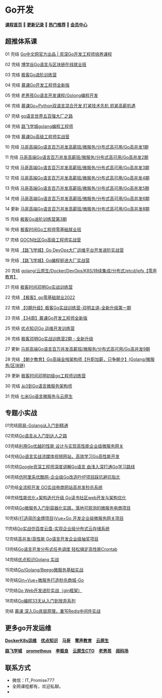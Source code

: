 # Go开发

#### [**课程首页**](../../README.md) 💖 [**更新记录**](./gxjl-2023.md) 💖 [**热门推荐**](./rmtj.md) 💖 [**会员中心**](./vip.md)

## **超推体系课**

01 完结 [Go中文网官方出品 | 资深Go开发工程师培养课程](https://studygolang.com/articles/24793#reply9)

02 完结 [博学谷Go语言与区块链在线就业班](https://www.boxuegu.com/class/detail-1125.html)

03 完结 [极客Go进阶训练营](https://u.geekbang.org/subject/go/1000607)

04 完结 [慕课Go开发工程师全新版](https://class.imooc.com/sale/go)

05 完结 [老男孩Go语言开发课程/Golong编程开发](https://ke.qq.com/course/3060393)

06 完结 [慕课Go+Python双语言混合开发 盯紧技术先机 抓紧高薪机遇](https://coding.imooc.com/class/469.html)

07 完结 [go语言世界五百强大厂之路](https://edu.51cto.com/topic/3994.html)

08 完结 [路飞学城golang编程工程师](https://www.luffycity.com/light-course/go)

09 完结 [慕课Go高级工程师实战营](https://class.imooc.com/sale/golive)

10 完结 [马哥高端Go语言百万并发高薪班/微服务/分布式高可用/Go高并发1期](https://ke.qq.com/course/406096)

11 完结 [马哥高端Go语言百万并发高薪班/微服务/分布式高可用/Go高并发2期](https://ke.qq.com/course/406096)

12 完结 [马哥高端Go语言百万并发高薪班/微服务/分布式高可用/Go高并发3期](https://ke.qq.com/course/406096)

12 完结 [马哥高端Go语言百万并发高薪班/微服务/分布式高可用/Go高并发4期](https://ke.qq.com/course/406096)

13 完结 [马哥高端Go语言百万并发高薪班/微服务/分布式高可用/Go高并发5期](https://ke.qq.com/course/406096)

14 完结 [马哥高端Go语言百万并发高薪班/微服务/分布式高可用/Go高并发6期](https://ke.qq.com/course/406096)

14 更新 [马哥高端Go语言百万并发高薪班/微服务/分布式高可用/Go高并发8期](https://ke.qq.com/course/406096)

15 完结 [极客Go进阶训练营第3期](https://u.geekbang.org/subject/go)

16 完结 [极客时间Go工程师零基础就业班](https://u.geekbang.org/subject/basicgo)

17 完结 [GOCN社区Go高级工程师实战营](https://learn.gocn.vip/course)

18 完结 [【路飞学城】Go DevOps大厂运维平台开发进阶实战营](https://www.luffycity.com/light-course)

19 完结 [【路飞学城】Go编程挺进⼤⼚实战营](https://www.luffycity.com/light-course)

20 完结 [golang/云原生/Docker/DevOps/K8S/持续集成/分布式/etcd/ipfs【零声教育】](https://ke.qq.com/course/3384068)

21 完结 [极客时间邓明Go实战训练营](https://u.geekbang.org/subject/go2nd)

22 完结 [【极客】go零基础就业2022](https://u.geekbang.org/subject/basicgo)

22 完结 [【0期升级】极客Go实战训练营-邓明主讲-全新升级第一期](https://u.geekbang.org/subject/go2nd)

23 完结 [【34周】慕课Go开发工程师全新版](https://class.imooc.com/sale/newgo)

25 完结 [优点知识Go 运维开发训练营](https://youdianzhishi.com/web/course/1035)

26 完结 [极客邓明Go实战训练营2期 - 全新升级](https://u.geekbang.org/subject/go2nd)

27 更新 [马哥高端Go语言百万并发高薪班/微服务/分布式高可用/Go高并发9期](https://ke.qq.com/course/406096)

28 完结 [【朝夕教育】Go高端全栈架构师【升职加薪，只争朝夕】(Golang/微服务/区块链)](https://ke.qq.com/course/5027527)

29 更新 [极客时间邓明初级go工程师训练营](https://u.geekbang.org/subject/go3rd)

30 完结 [从0到Go语言微服务架构师](https://edu.51cto.com/course/32246.html)

31 完结 [七米Go语言微服务与云原生](https://study.163.com/course/introduction.htm?courseId=1212937804)

## **专题小实战**

01完结[网易-Golang从入门到精通](https://study.163.com/course/introduction/1004720008.htm)

02完结[Go语言从入门到达人之路](https://coding.imooc.com/learningpath/route?pathId=5)

03完结[利用Go优越的性能 设计与实现高性能企业级微服务网关](https://coding.imooc.com/class/436.html)

04完结[Go语言实战流媒体视频网站，高效学习Go高性能开发](https://coding.imooc.com/class/227.html)

05完结[Google资深工程师深度讲解Go语言 由浅入深打通Go学习路线](https://coding.imooc.com/class/180.html)

06完结[仿阿里系优酷网-企业级Go改造PHP项目踩坑避坑指北](https://coding.imooc.com/class/443.html)

07完结[全流程开发 GO实战电商网站高并发秒杀系统](https://coding.imooc.com/class/347.html)

08完结[性能优化+架构迭代升级 Go读书社区web开发与架构优化](https://coding.imooc.com/class/403.html)

09完结[Go微服务入门到容器化实践，落地可观测的微服务电商项目](https://coding.imooc.com/class/447.html)

10完结[(打造简历金牌项目)Vue+Go 开发企业级微服务网关项目](https://coding.imooc.com/class/436.html)

11完结[Go实战仿百度云盘-实现企业级分布式云存储系统](https://coding.imooc.com/class/323.html)

12完结[高并发/高性能 Go语言开发企业级抽奖项目](https://coding.imooc.com/class/295.html)

13完结[Go语言开发分布式任务调度 轻松搞定高性能Crontab](https://coding.imooc.com/class/281.html)

14完结[优点知识Golang 实战](https://youdianzhishi.com/web/course/1011)

15完结[Go/Golang/Beego微服务基础实战](https://study.163.com/course/introduction/1209977452.htm)

16完结[Gin+Vue+微服务打造秒杀商城-Go](https://study.163.com/course/introduction/1210803856.htm)

17完结[Go Web开发进阶实战（gin框架）](https://study.163.com/course/introduction/1210171207.htm)

18完结[Go编程33天从入门到放弃系列](https://www.luffycity.com/actual-course/69/chapter)

完结 [慕课 深入Go底层原理，重写Redis中间件实战](https://coding.m.imooc.com/classindex.html?cid=576)

## **更多go开发运维**

[**DockerK8s运维**](./DockerK8s.md) [**优点知识**](./youdian.md) [**马哥**](./mage.md) [**零声教育**](./lsjy.md) [**云原生**](./yunyuanssheng.md)

[**路飞学城**](./lufei.md) [**prometheus**](./prometheus.md) [**李振良**](./lizhenlaing.md) [**云原生CTO**](./yysCTO.md) [**老男孩**](./laonanhai.md) [**阅码场**](https://shop.yomocode.com/)


## **联系方式**
-  微信：IT_Promise777
-  全网课程都有，欢迎私聊。
-   